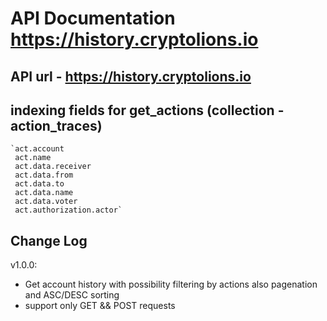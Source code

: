 # API Documentation https://history.cryptolions.io

## API url - https://history.cryptolions.io

## indexing fields for get_actions (collection - action_traces)
  	`act.account
  	 act.name
	 act.data.receiver 
	 act.data.from 
	 act.data.to
	 act.data.name
	 act.data.voter
	 act.authorization.actor`
  
## Change Log  
  
v1.0.0:  
- Get account history with possibility filtering by actions also pagenation and ASC/DESC sorting  
- support only GET && POST requests  

